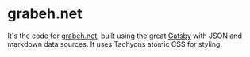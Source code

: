 # grabeh.net

It's the code for [grabeh.net](https://grabeh.net), built using the great [Gatsby](https://gatsby.org) with JSON and markdown data sources. It uses Tachyons atomic CSS for styling.
